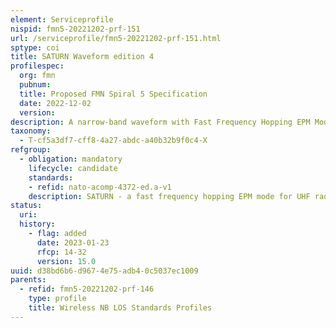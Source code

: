 ```yaml
---
element: Serviceprofile
nispid: fmn5-20221202-prf-151
url: /serviceprofile/fmn5-20221202-prf-151.html
sptype: coi
title: SATURN Waveform edition 4
profilespec:
  org: fmn
  pubnum: 
  title: Proposed FMN Spiral 5 Specification
  date: 2022-12-02
  version: 
description: A narrow-band waveform with Fast Frequency Hopping EPM Mode for UHF Radio. A/G/A use, typically used voice-only.
taxonomy:
  - T-cf5a3df7-cff8-4a27-abdc-a40b32b9f0c4-X
refgroup:
  - obligation: mandatory
    lifecycle: candidate
    standards: 
    - refid: nato-acomp-4372-ed.a-v1
    description: SATURN - a fast frequency hopping EPM mode for UHF radio. AComP-4372 EDITION A
status:
  uri: 
  history: 
    - flag: added
      date: 2023-01-23
      rfcp: 14-32
      version: 15.0
uuid: d38bd6b6-d967-4e75-adb4-0c5037ec1009
parents:
  - refid: fmn5-20221202-prf-146
    type: profile
    title: Wireless NB LOS Standards Profiles
---
```


